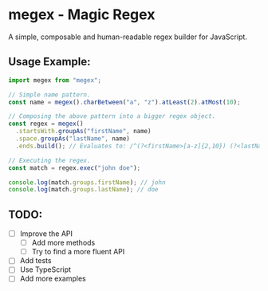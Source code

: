 # megex - Magic Regex

A simple, composable and human-readable regex builder for JavaScript.

## Usage Example:

```js
import megex from "megex";

// Simple name pattern.
const name = megex().charBetween("a", "z").atLeast(2).atMost(10);

// Composing the above pattern into a bigger regex object.
const regex = megex()
  .startsWith.groupAs("firstName", name)
  .space.groupAs("lastName", name)
  .ends.build(); // Evaluates to: /^(?<firstName>[a-z]{2,10}) (?<lastName>[a-z]{2,10})$/

// Executing the regex.
const match = regex.exec("john doe");

console.log(match.groups.firstName); // john
console.log(match.groups.lastName); // doe
```

## TODO:

- [ ] Improve the API
  - [ ] Add more methods
  - [ ] Try to find a more fluent API
- [ ] Add tests
- [ ] Use TypeScript
- [ ] Add more examples
